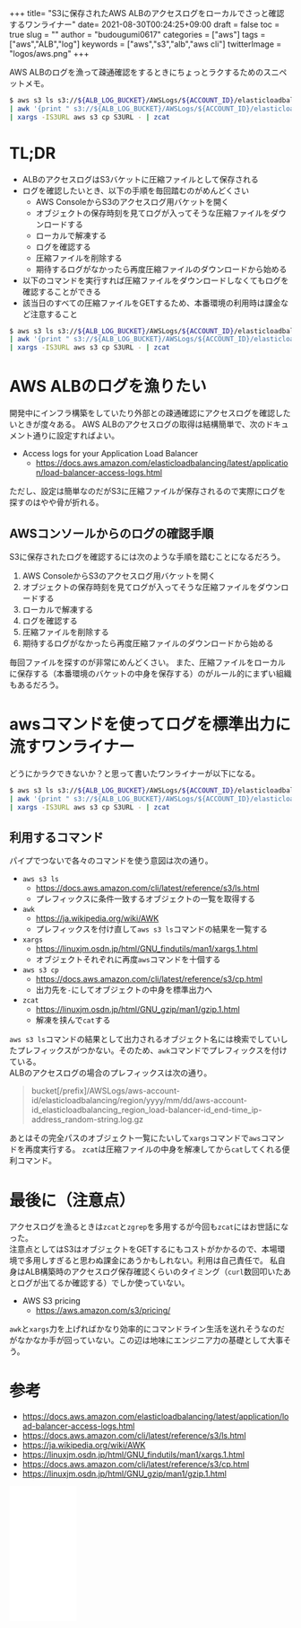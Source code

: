 +++
title= "S3に保存されたAWS ALBのアクセスログをローカルでさっと確認するワンライナー"
date= 2021-08-30T00:24:25+09:00
draft = false
toc = true
slug = ""
author = "budougumi0617"
categories = ["aws"]
tags = ["aws","ALB","log"]
keywords = ["aws","s3","alb","aws cli"]
twitterImage = "logos/aws.png"
+++

AWS ALBのログを漁って疎通確認をするときにちょっとラクするためのスニペットメモ。

```bash
$ aws s3 ls s3://${ALB_LOG_BUCKET}/AWSLogs/${ACCOUNT_ID}/elasticloadbalancing/ap-northeast-1/2021/08/30/ \
| awk '{print " s3://${ALB_LOG_BUCKET}/AWSLogs/${ACCOUNT_ID}/elasticloadbalancing/ap-northeast-1/2021/08/30/"$4}' \
| xargs -IS3URL aws s3 cp S3URL - | zcat
```

<!--more-->

# TL;DR
- ALBのアクセスログはS3バケットに圧縮ファイルとして保存される
- ログを確認したいとき、以下の手順を毎回踏むのがめんどくさい
    - AWS ConsoleからS3のアクセスログ用バケットを開く
    - オブジェクトの保存時刻を見てログが入ってそうな圧縮ファイルをダウンロードする
    - ローカルで解凍する
    - ログを確認する
    - 圧縮ファイルを削除する
    - 期待するログがなかったら再度圧縮ファイルのダウンロードから始める
- 以下のコマンドを実行すれば圧縮ファイルをダウンロードしなくてもログを確認することができる
- 該当日のすべての圧縮ファイルをGETするため、本番環境の利用時は課金など注意すること

```bash
$ aws s3 ls s3://${ALB_LOG_BUCKET}/AWSLogs/${ACCOUNT_ID}/elasticloadbalancing/ap-northeast-1/2021/08/30/ \
| awk '{print " s3://${ALB_LOG_BUCKET}/AWSLogs/${ACCOUNT_ID}/elasticloadbalancing/ap-northeast-1/2021/08/30/"$4}' \
| xargs -IS3URL aws s3 cp S3URL - | zcat
```


# AWS ALBのログを漁りたい
開発中にインフラ構築をしていたり外部との疎通確認にアクセスログを確認したいときが度々ある。
AWS ALBのアクセスログの取得は結構簡単で、次のドキュメント通りに設定すればよい。

- Access logs for your Application Load Balancer
    - https://docs.aws.amazon.com/elasticloadbalancing/latest/application/load-balancer-access-logs.html

ただし、設定は簡単なのだがS3に圧縮ファイルが保存されるので実際にログを探すのはやや骨が折れる。

## AWSコンソールからのログの確認手順
S3に保存されたログを確認するには次のような手順を踏むことになるだろう。

1. AWS ConsoleからS3のアクセスログ用バケットを開く
1. オブジェクトの保存時刻を見てログが入ってそうな圧縮ファイルをダウンロードする
1. ローカルで解凍する
1. ログを確認する
1. 圧縮ファイルを削除する
1. 期待するログがなかったら再度圧縮ファイルのダウンロードから始める

毎回ファイルを探すのが非常にめんどくさい。
また、圧縮ファイルをローカルに保存する（本番環境のバケットの中身を保存する）のがルール的にまずい組織もあるだろう。


# awsコマンドを使ってログを標準出力に流すワンライナー
どうにかラクできないか？と思って書いたワンライナーが以下になる。

```bash
$ aws s3 ls s3://${ALB_LOG_BUCKET}/AWSLogs/${ACCOUNT_ID}/elasticloadbalancing/ap-northeast-1/2021/08/30/ \
| awk '{print " s3://${ALB_LOG_BUCKET}/AWSLogs/${ACCOUNT_ID}/elasticloadbalancing/ap-northeast-1/2021/08/30/"$4}' \
| xargs -IS3URL aws s3 cp S3URL - | zcat
```

## 利用するコマンド
パイプでつないで各々のコマンドを使う意図は次の通り。

- `aws s3 ls`
    - https://docs.aws.amazon.com/cli/latest/reference/s3/ls.html
    - プレフィックスに条件一致するオブジェクトの一覧を取得する
- `awk`
    - https://ja.wikipedia.org/wiki/AWK
    - プレフィックスを付け直して`aws s3 ls`コマンドの結果を一覧する
- `xargs`
    - https://linuxjm.osdn.jp/html/GNU_findutils/man1/xargs.1.html
    - オブジェクトそれぞれに再度`aws`コマンドを十個する
- `aws s3 cp`
    - https://docs.aws.amazon.com/cli/latest/reference/s3/cp.html
    - 出力先を`-`にしてオブジェクトの中身を標準出力へ
- `zcat`
    - https://linuxjm.osdn.jp/html/GNU_gzip/man1/gzip.1.html
    - 解凍を挟んで`cat`する

`aws s3 ls`コマンドの結果として出力されるオブジェクト名には検索でしていしたプレフィックスがつかない。そのため、`awk`コマンドでプレフィックスを付けている。  
ALBのアクセスログの場合のプレフィックスは次の通り。


> bucket[/prefix]/AWSLogs/aws-account-id/elasticloadbalancing/region/yyyy/mm/dd/aws-account-id_elasticloadbalancing_region_load-balancer-id_end-time_ip-address_random-string.log.gz


あとはその完全パスのオブジェクト一覧にたいして`xargs`コマンドで`aws`コマンドを再度実行する。
`zcat`は圧縮ファイルの中身を解凍してから`cat`してくれる便利コマンド。


# 最後に（注意点）
アクセスログを漁るときは`zcat`と`zgrep`を多用するが今回も`zcat`にはお世話になった。  
注意点としてはS3はオブジェクトをGETするにもコストがかかるので、本場環境で多用しすぎると思わぬ課金にあうかもしれない。利用は自己責任で。
私自身はALB構築時のアクセスログ保存確認くらいのタイミング（`curl`数回叩いたあとログが出てるか確認する）でしか使っていない。


- AWS S3 pricing
    - https://aws.amazon.com/s3/pricing/


`awk`と`xargs`力を上げればかなり効率的にコマンドライン生活を送れそうなのだがなかなか手が回っていない。この辺は地味にエンジニア力の基礎として大事そう。

# 参考
- https://docs.aws.amazon.com/elasticloadbalancing/latest/application/load-balancer-access-logs.html
- https://docs.aws.amazon.com/cli/latest/reference/s3/ls.html
- https://ja.wikipedia.org/wiki/AWK
- https://linuxjm.osdn.jp/html/GNU_findutils/man1/xargs.1.html
- https://docs.aws.amazon.com/cli/latest/reference/s3/cp.html
- https://linuxjm.osdn.jp/html/GNU_gzip/man1/gzip.1.html

<iframe style="width:120px;height:240px;" marginwidth="0" marginheight="0" scrolling="no" frameborder="0" src="//rcm-fe.amazon-adsystem.com/e/cm?lt1=_blank&bc1=000000&IS2=1&bg1=FFFFFF&fc1=000000&lc1=0000FF&t=github.io-22&language=ja_JP&o=9&p=8&l=as4&m=amazon&f=ifr&ref=as_ss_li_til&asins=4274064069&linkId=74681e06eb26825cad23f4e8f50fbd46"></iframe>